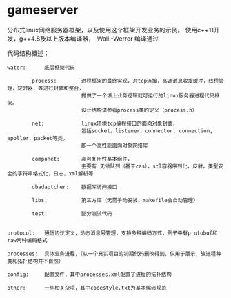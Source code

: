 # gameserver

分布式linux网络服务器框架，以及使用这个框架开发业务的示例。
使用c++11开发，g++4.8及以上版本编译器，-Wall -Werror 编译通过


代码结构概述：


    water:      底层框架代码

            process:        进程框架的最终实现，对tcp连接，高速消息收发缓冲，线程管理，定时器，等进行封装和整合，
                            提供了一个填上业务逻辑就可运行的linux服务器进程代码框架。
                            设计结构请参看process类的定义（process.h）

            net:            linux环境tcp编程接口的面向对象封装，
                            包括socket，listener，connector, connection, epoller，packet等类。
                            即一个高性能面向对象网络库

            componet:       高可复用性基本组件，
                            主要有 无锁队列（基于cas），stl容器序列化，反射，类型安全的字符串格式化，日志，xml解析等

            dbadaptcher:    数据库访问接口

            libs:           第三方库（无需手动安装，makefile会自动管理）

            test:           部分测试代码


    protocol:   通信协议定义，动态消息号管理，支持多种编码方式，例子中有protobuf和raw两种编码格式

    processes:  具体业务进程，（从一个真实项目的初期代码删改得到，仅用于展示，故进程种类和拓扑结构并不自然）

    config:     配置文件，其中processes.xml配置了进程的拓扑结构

    other:      一些相关杂项，其中codestyle.txt为基本编码规范


